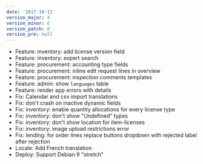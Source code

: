 ```yaml
---
date: '2017-10-11'
version_major: 4
version_minor: 6
version_patch: 0
version_pre: null
---
```


- Feature: inventory: add license version field
- Feature: inventory: expert search
- Feature: procurement: accounting type fields
- Feature: procurement: inline edit request lines in overview
- Feature: procurement: inspection comments templates
- Feature: admin: show `languages` table
- Feature: render app errors with details
- Fix: Calendar and csv import translations
- Fix: don't crash on inactive dynamic fields
- Fix: inventory: enable quantity allocations for every license type
- Fix: inventory: don't show "Undefined" types
- Fix: inventory: don't show location for item-licenses
- Fix: inventory: image upload restrictions error
- Fix: lending: for order lines replace buttons dropdown with rejected label after rejection
- Locale: Add French translation
- Deploy: Support Debian 9 "stretch"

